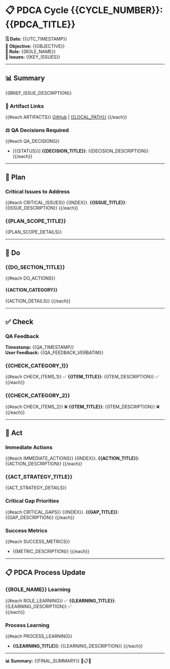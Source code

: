 # 📋 **PDCA Cycle {{CYCLE_NUMBER}}: {{PDCA_TITLE}}**

**🗓️ Date:** {{UTC_TIMESTAMP}}  
**🎯 Objective:** {{OBJECTIVE}}  
**👤 Role:** {{ROLE_NAME}}  
**🚨 Issues:** {{KEY_ISSUES}}

---

## **📊 Summary**

{{BRIEF_ISSUE_DESCRIPTION}}

### **🔗 Artifact Links**

{{#each ARTIFACTS}}
[GitHub]({{GITHUB_URL}}) | [{{LOCAL_PATH}}]({{LOCAL_PATH}})
{{/each}}

### **⚖️ QA Decisions Required**

{{#each QA_DECISIONS}}
- [{{STATUS}}] **{{DECISION_TITLE}}**: {{DECISION_DESCRIPTION}}
{{/each}}

---

## **📝 Plan**

### **Critical Issues to Address**
{{#each CRITICAL_ISSUES}}
{{INDEX}}. **{{ISSUE_TITLE}}**: {{ISSUE_DESCRIPTION}}
{{/each}}

### **{{PLAN_SCOPE_TITLE}}**
{{PLAN_SCOPE_DETAILS}}

---

## **🔧 Do**

### **{{DO_SECTION_TITLE}}**

{{#each DO_ACTIONS}}
#### **{{ACTION_CATEGORY}}**
{{ACTION_DETAILS}}
{{/each}}

---

## **✅ Check**

### **QA Feedback**
**Timestamp:** {{QA_TIMESTAMP}}  
**User Feedback:** {{QA_FEEDBACK_VERBATIM}}

### **{{CHECK_CATEGORY_1}}**
{{#each CHECK_ITEMS_1}}
✅ **{{ITEM_TITLE}}**: {{ITEM_DESCRIPTION}} ✅  
{{/each}}

### **{{CHECK_CATEGORY_2}}**
{{#each CHECK_ITEMS_2}}
❌ **{{ITEM_TITLE}}**: {{ITEM_DESCRIPTION}} ❌  
{{/each}}

---

## **🚀 Act**

### **Immediate Actions**
{{#each IMMEDIATE_ACTIONS}}
{{INDEX}}. **{{ACTION_TITLE}}**: {{ACTION_DESCRIPTION}}
{{/each}}

### **{{ACT_STRATEGY_TITLE}}**
{{ACT_STRATEGY_DETAILS}}

### **Critical Gap Priorities**
{{#each CRITICAL_GAPS}}
{{INDEX}}. **{{GAP_TITLE}}**: {{GAP_DESCRIPTION}}
{{/each}}

### **Success Metrics**
{{#each SUCCESS_METRICS}}
- {{METRIC_DESCRIPTION}}
{{/each}}

---

## **📋 PDCA Process Update**

### **{{ROLE_NAME}} Learning**
{{#each ROLE_LEARNING}}
✅ **{{LEARNING_TITLE}}**: {{LEARNING_DESCRIPTION}} ✅  
{{/each}}

### **Process Learning**
{{#each PROCESS_LEARNING}}
- **{{LEARNING_TITLE}}**: {{LEARNING_DESCRIPTION}}
{{/each}}

---

**📊 Summary:** {{FINAL_SUMMARY}} 🚨📋✅
